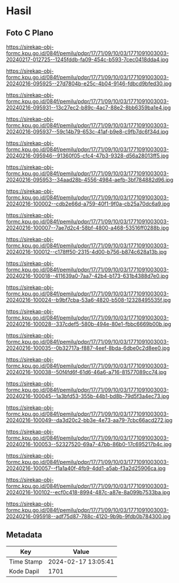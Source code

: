# Hasil

## Foto C Plano

https://sirekap-obj-formc.kpu.go.id/084f/pemilu/pdpr/17/71/09/10/03/1771091003003-20240217-012725--1245fddb-fa09-454c-b593-7cec0418dda4.jpg

https://sirekap-obj-formc.kpu.go.id/084f/pemilu/pdpr/17/71/09/10/03/1771091003003-20240216-095925--27d7804b-e25c-4b04-9146-fdbcd9bfed30.jpg

https://sirekap-obj-formc.kpu.go.id/084f/pemilu/pdpr/17/71/09/10/03/1771091003003-20240216-095931--13c27ec2-b89c-4ac7-88e2-8bb6359ba1e4.jpg

https://sirekap-obj-formc.kpu.go.id/084f/pemilu/pdpr/17/71/09/10/03/1771091003003-20240216-095937--59c14b79-653c-41af-b9e8-c9fb7dc6f34d.jpg

https://sirekap-obj-formc.kpu.go.id/084f/pemilu/pdpr/17/71/09/10/03/1771091003003-20240216-095946--91360f05-cfc4-47b3-9328-d56a28013ff5.jpg

https://sirekap-obj-formc.kpu.go.id/084f/pemilu/pdpr/17/71/09/10/03/1771091003003-20240216-095953--34aad28b-4556-4984-aefb-3bf784882d96.jpg

https://sirekap-obj-formc.kpu.go.id/084f/pemilu/pdpr/17/71/09/10/03/1771091003003-20240216-100002--cdb2e66d-a759-40f1-9f0a-cb25a70dc6a9.jpg

https://sirekap-obj-formc.kpu.go.id/084f/pemilu/pdpr/17/71/09/10/03/1771091003003-20240216-100007--7ae7d2c4-58bf-4800-a468-53516ff0288b.jpg

https://sirekap-obj-formc.kpu.go.id/084f/pemilu/pdpr/17/71/09/10/03/1771091003003-20240216-100012--c178ff50-2315-4d00-b756-b874c628a13b.jpg

https://sirekap-obj-formc.kpu.go.id/084f/pemilu/pdpr/17/71/09/10/03/1771091003003-20240216-100018--411639a0-7aa7-42b4-b173-631b4388d7e0.jpg

https://sirekap-obj-formc.kpu.go.id/084f/pemilu/pdpr/17/71/09/10/03/1771091003003-20240216-100024--b9bf7cba-53a6-4820-b508-12328495535f.jpg

https://sirekap-obj-formc.kpu.go.id/084f/pemilu/pdpr/17/71/09/10/03/1771091003003-20240216-100028--337cdef5-580b-494e-80e1-fbbc6669b00b.jpg

https://sirekap-obj-formc.kpu.go.id/084f/pemilu/pdpr/17/71/09/10/03/1771091003003-20240216-100035--0b32717a-f887-4eef-8bda-6dbe0c2d8ee0.jpg

https://sirekap-obj-formc.kpu.go.id/084f/pemilu/pdpr/17/71/09/10/03/1771091003003-20240216-100038--50f4fd6f-61d6-46a6-a716-81577089cc74.jpg

https://sirekap-obj-formc.kpu.go.id/084f/pemilu/pdpr/17/71/09/10/03/1771091003003-20240216-100045--1a3bfd53-355b-44b1-bd8b-79d5f3a4ec73.jpg

https://sirekap-obj-formc.kpu.go.id/084f/pemilu/pdpr/17/71/09/10/03/1771091003003-20240216-100049--da3d20c2-bb3e-4e73-aa79-7cbc66acd272.jpg

https://sirekap-obj-formc.kpu.go.id/084f/pemilu/pdpr/17/71/09/10/03/1771091003003-20240216-100053--52327520-69a7-47bb-86b0-17c695217b4c.jpg

https://sirekap-obj-formc.kpu.go.id/084f/pemilu/pdpr/17/71/09/10/03/1771091003003-20240216-100057--f1a1a40f-4fb9-4dd1-a5ab-f3a2d25906ca.jpg

https://sirekap-obj-formc.kpu.go.id/084f/pemilu/pdpr/17/71/09/10/03/1771091003003-20240216-100102--ecf0c418-8994-487c-a87e-8a099b7533ba.jpg

https://sirekap-obj-formc.kpu.go.id/084f/pemilu/pdpr/17/71/09/10/03/1771091003003-20240216-095918--adf75d87-788c-4120-9b9b-9fdb0b784300.jpg


## Metadata

| Key        | Value               |
| ---------- | ------------------- |
| Time Stamp | 2024-02-17 13:05:41 |
| Kode Dapil | 1701                |



